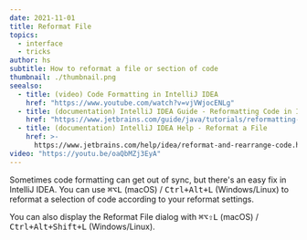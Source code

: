 ```yaml
---
date: 2021-11-01
title: Reformat File
topics:
  - interface
  - tricks
author: hs
subtitle: How to reformat a file or section of code
thumbnail: ./thumbnail.png
seealso:
  - title: (video) Code Formatting in IntelliJ IDEA
    href: "https://www.youtube.com/watch?v=vjVWjocENLg"
  - title: (documentation) IntelliJ IDEA Guide - Reformatting Code in IntelliJ IDEA
    href: "https://www.jetbrains.com/guide/java/tutorials/reformatting-code/"
  - title: (documentation) IntelliJ IDEA Help - Reformat a File
    href: >-
      https://www.jetbrains.com/help/idea/reformat-and-rearrange-code.html#reformat_file
video: "https://youtu.be/oaQbMZj3EyA"
---
```


Sometimes code formatting can get out of sync, but there's an easy fix in IntelliJ IDEA. You can use <kbd>⌘⌥L</kbd> (macOS) / <kbd>Ctrl+Alt+L</kbd> (Windows/Linux) to reformat a selection of code according to your reformat settings.

You can also display the Reformat File dialog with <kbd>⌘⌥⇧L</kbd> (macOS) / <kbd>Ctrl+Alt+Shift+L</kbd> (Windows/Linux).
